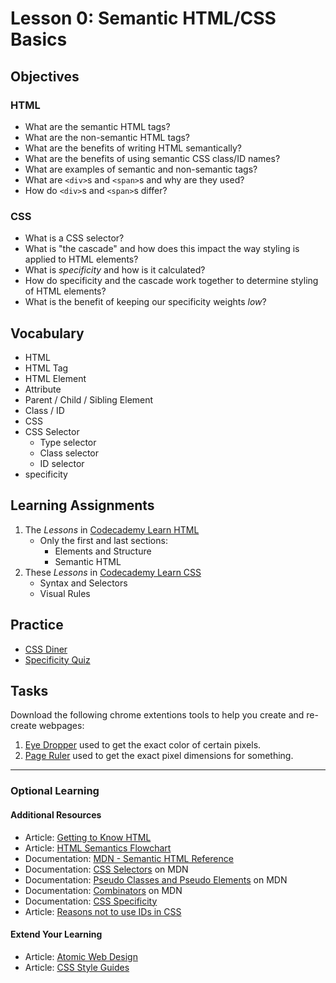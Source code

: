 # Lesson 0: Semantic HTML/CSS Basics

## Objectives

### HTML
* What are the semantic HTML tags?
* What are the non-semantic HTML tags?
* What are the benefits of writing HTML semantically?
* What are the benefits of using semantic CSS class/ID names?
* What are examples of semantic and non-semantic tags?
* What are `<div>`s and `<span>`s and why are they used?
* How do `<div>`s and `<span>`s differ?

### CSS
* What is a CSS selector?
* What is "the cascade" and how does this impact the way styling is applied to HTML elements?
* What is _specificity_ and how is it calculated?
* How do specificity and the cascade work together to determine styling of HTML elements?
* What is the benefit of keeping our specificity weights _low_?

## Vocabulary

* HTML
* HTML Tag
* HTML Element
* Attribute
* Parent / Child / Sibling Element
* Class / ID
* CSS
* CSS Selector
    * Type selector
    * Class selector
    * ID selector
* specificity

## Learning Assignments
1. The *Lessons* in [Codecademy Learn HTML](https://www.codecademy.com/learn/learn-html) 
   * Only the first and last sections:
      * Elements and Structure
      * Semantic HTML
3. These *Lessons* in [Codecademy Learn CSS](https://www.codecademy.com/learn/learn-css) 
      * Syntax and Selectors  
      * Visual Rules

## Practice 
* [CSS Diner](https://flukeout.github.io/)
* [Specificity Quiz](https://mjswensen.github.io/css-power-ups/the-cascade-and-specificity/specificity-quiz/)

## Tasks

Download the following chrome extentions tools to help you create and re-create webpages:
1. [Eye Dropper](https://chrome.google.com/webstore/detail/eye-dropper/hmdcmlfkchdmnmnmheododdhjedfccka) used to get the exact color of certain pixels.
2. [Page Ruler](https://chrome.google.com/webstore/detail/page-ruler/jcbmcnpepaddcedmjdcmhbekjhbfnlff/related?hl=en) used to get the exact pixel dimensions for something.
___

### Optional Learning

#### Additional Resources
* Article: [Getting to Know HTML](https://learn.shayhowe.com/html-css/getting-to-know-html/)
* Article: [HTML Semantics Flowchart](http://html5doctor.com/downloads/h5d-sectioning-flowchart.pdf)
* Documentation: [MDN - Semantic HTML Reference](https://developer.mozilla.org/en-US/docs/Web/HTML/Element)
* Documentation: [CSS Selectors](https://developer.mozilla.org/en-US/docs/Learn/CSS/Building_blocks/Selectors) on MDN
* Documentation: [Pseudo Classes and Pseudo Elements](https://developer.mozilla.org/en-US/docs/Learn/CSS/Building_blocks/Selectors/Pseudo-classes_and_pseudo-elements) on MDN
* Documentation: [Combinators](https://developer.mozilla.org/en-US/docs/Learn/CSS/Building_blocks/Selectors/Combinators) on MDN
* Documentation: [CSS Specificity](https://developer.mozilla.org/en-US/docs/Web/CSS/Specificity)
* Article: [Reasons not to use IDs in CSS](https://dev.to/clairecodes/reasons-not-to-use-ids-in-css-4ni4)

#### Extend Your Learning
* Article: [Atomic Web Design](http://bradfrost.com/blog/post/atomic-web-design/)
* Article: [CSS Style Guides](https://css-tricks.com/css-style-guides/)
